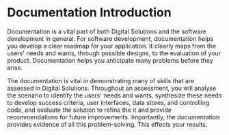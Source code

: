 # Documentation Introduction

Documentation is a vital part of both Digital Solutions and the software development in general. For software development, documentation helps you develop a clear roadmap for your application. It clearly maps from the users' needs and wants, through possible designs, to the evaluation of your product. Documentation helps you anticipate many problems before they arise.

The documentation is vital in demonstrating many of skills that are assessed in Digital Solutions. Throughout an assessment, you will analyse the scenario to identify the users' needs and wants, synthesize these needs to develop success criteria, user interfaces, data stores, and controlling code, and evaluate the solution to refine the it and provide recommendations for future improvements. Importantly, the documentation provides evidence of all this problem-solving. This effects your results.
